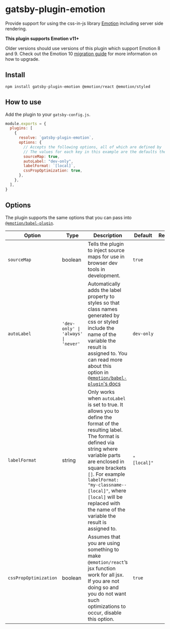 # gatsby-plugin-emotion

Provide support for using the css-in-js library
[Emotion](https://github.com/emotion-js/emotion) including server side
rendering.

**This plugin supports Emotion v11+**

Older versions should use versions of this plugin which support Emotion 8 and 9. Check out the Emotion 10 [migration
guide](https://emotion.sh/docs/migrating-to-emotion-10#incremental-migration) for more information on how to upgrade.

## Install

```shell
npm install gatsby-plugin-emotion @emotion/react @emotion/styled
```

## How to use

Add the plugin to your `gatsby-config.js`.

```js
module.exports = {
  plugins: [
    {
      resolve: `gatsby-plugin-emotion`,
      options: {
        // Accepts the following options, all of which are defined by `@emotion/babel-plugin` plugin.
        // The values for each key in this example are the defaults the plugin uses.
        sourceMap: true,
        autoLabel: "dev-only",
        labelFormat: `[local]`,
        cssPropOptimization: true,
      },
    },
  ],
}
```

## Options

The plugin supports the same options that you can pass into [`@emotion/babel-plugin`](https://emotion.sh/docs/@emotion/babel-plugin#options).

| Option                | Type                                | Description                                                                                                                                                                                                                                                                                                                                      | Default     | Required |
| --------------------- | ----------------------------------- | ------------------------------------------------------------------------------------------------------------------------------------------------------------------------------------------------------------------------------------------------------------------------------------------------------------------------------------------------ | ----------- | -------- |
| `sourceMap`           | boolean                             | Tells the plugin to inject source maps for use in browser dev tools in development.                                                                                                                                                                                                                                                              | `true`      |          |
| `autoLabel`           | `'dev-only' \| 'always' \| 'never'` | Automatically adds the label property to styles so that class names generated by css or styled include the name of the variable the result is assigned to. You can read more about this option in [`@emotion/babel-plugin`'s docs](https://emotion.sh/docs/@emotion/babel-plugin#autolabel)                                                      | `dev-only`  |          |
| `labelFormat`         | string                              | Only works when `autoLabel` is set to true. It allows you to define the format of the resulting label. The format is defined via string where variable parts are enclosed in square brackets `[]`. For example `labelFormat: "my-classname--[local]"`, where `[local]` will be replaced with the name of the variable the result is assigned to. | `"[local]"` |          |
| `cssPropOptimization` | boolean                             | Assumes that you are using something to make `@emotion/react`’s jsx function work for all jsx. If you are not doing so and you do not want such optimizations to occur, disable this option.                                                                                                                                                     | `true`      |          |
